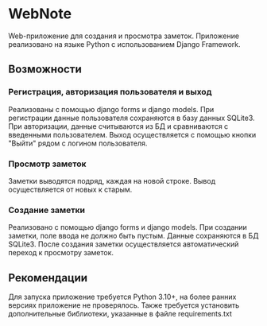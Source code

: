 # WebNote

Web-приложение для создания и просмотра заметок. Приложение реализовано на языке Python с использованием Django
Framework.

## Возможности

### Регистрация, авторизация пользователя и выход

Реализованы с помощью django forms и django models. При регистрации данные пользователя сохраняются в базу данных
SQLite3. При авторизации, данные считываются из БД и сравниваются с введенными пользователем. Выход осуществляется
с помощью кнопки "Выйти" рядом с логином пользователя.

### Просмотр заметок

Заметки выводятся подряд, каждая на новой строке. Вывод осуществляется от новых к старым.

### Создание заметки

Реализовано с помощью django forms и django models. При создании заметки, поле ввода не должно быть пустым.
Данные сохраняются в БД SQLite3. После создания заметки осуществляется автоматический переход к просмотру заметок.

## Рекомендации

Для запуска приложение требуется Python 3.10+, на более ранних версиях приложение не проверялось.
Также требуется установить дополнительные библиотеки, указанные в файле requirements.txt